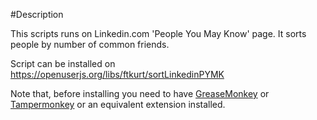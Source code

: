 #Description

This scripts runs on Linkedin.com 'People You May Know' page. It sorts people by number of common friends.

Script can be installed on https://openuserjs.org/libs/ftkurt/sortLinkedinPYMK

Note that, before installing you need to have [GreaseMonkey](https://addons.mozilla.org/en-us/firefox/addon/greasemonkey/) or [Tampermonkey](https://chrome.google.com/webstore/detail/tampermonkey/dhdgffkkebhmkfjojejmpbldmpobfkfo) or an equivalent extension installed.
